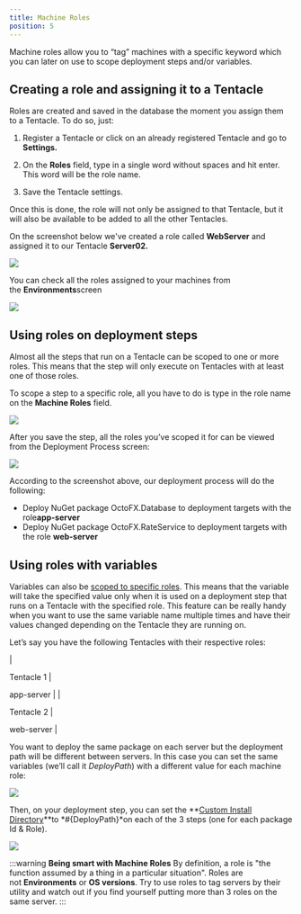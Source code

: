 ```yaml
---
title: Machine Roles
position: 5
---
```



Machine roles allow you to “tag” machines with a specific keyword which you can later on use to scope deployment steps and/or variables.

## Creating a role and assigning it to a Tentacle


Roles are created and saved in the database the moment you assign them to a Tentacle. To do so, just:


1) Register a Tentacle or click on an already registered Tentacle and go to **Settings.**


2) On the **Roles** field, type in a single word without spaces and hit enter. This word will be the role name.


3) Save the Tentacle settings.


Once this is done, the role will not only be assigned to that Tentacle, but it will also be available to be added to all the other Tentacles.





On the screenshot below we've created a role called **WebServer** and assigned it to our Tentacle **Server02.**


**![](/docs/images/3048101/3277812.png)**


You can check all the roles assigned to your machines from the **Environments**screen


![](/docs/images/3048101/3277811.png)

## Using roles on deployment steps


Almost all the steps that run on a Tentacle can be scoped to one or more roles. This means that the step will only execute on Tentacles with at least one of those roles.


To scope a step to a specific role, all you have to do is type in the role name on the **Machine Roles** field.


**![](/docs/images/3048101/3277810.png)**


After you save the step, all the roles you’ve scoped it for can be viewed from the Deployment Process screen:


![](/docs/images/3048101/3277809.png)


According to the screenshot above, our deployment process will do the following:

- Deploy NuGet package OctoFX.Database to deployment targets with the role**app-server**
- Deploy NuGet package OctoFX.RateService to deployment targets with the role **web-server**


## Using roles with variables


Variables can also be [scoped to specific roles](/docs/home/deploying-applications/variables.md). This means that the variable will take the specified value only when it is used on a deployment step that runs on a Tentacle with the specified role. This feature can be really handy when you want to use the same variable name multiple times and have their values changed depending on the Tentacle they are running on.


Let’s say you have the following Tentacles with their respective roles:

| 

Tentacle 1
 | 

app-server
 |
| 

Tentacle 2
 | 

web-server
 |


You want to deploy the same package on each server but the deployment path will be different between servers. In this case you can set the same variables (we’ll call it *DeployPath*) with a different value for each machine role:


![](/docs/images/3048101/3277808.png)


Then, on your deployment step, you can set the **[Custom Install Directory](http://docs.octopusdeploy.com/display/OD/Custom+Installation+Directory)**to *#{DeployPath}*on each of the 3 steps (one for each package Id & Role).


![](/docs/images/3048101/3277807.png)




:::warning
**Being smart with Machine Roles**
By definition, a role is "the function assumed by a thing in a particular situation". Roles are not **Environments** or **OS versions**. Try to use roles to tag servers by their utility and watch out if you find yourself putting more than 3 roles on the same server.
:::
